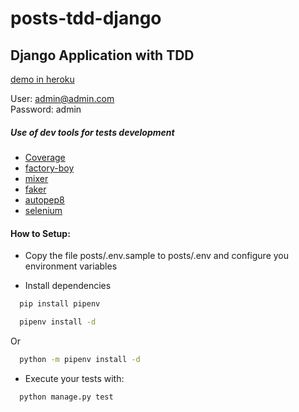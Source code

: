 # posts-tdd-django
## Django Application with TDD

[demo in heroku](https://postdd.herokuapp.com/)

User: admin@admin.com \
Password: admin

##### Use of dev tools for tests development 

* [Coverage](https://coverage.readthedocs.io/en/coverage-5.5/)
* [factory-boy](https://factoryboy.readthedocs.io/en/stable/)
* [mixer](https://pypi.org/project/mixer/)
* [faker](https://faker.readthedocs.io/en/master/)
* [autopep8](https://pypi.org/project/autopep8/)
* [selenium](https://selenium-python.readthedocs.io/installation.html)

#### How to Setup:

 - Copy the file posts/.env.sample to posts/.env and configure you environment variables

 - Install dependencies
  ```` bash
    pip install pipenv
  ````
  
  ```` bash
    pipenv install -d
  ````
  Or
  
  ```` bash
    python -m pipenv install -d
  ````
  
 - Execute your tests with:
 
 ```` bash
   python manage.py test
 ````




